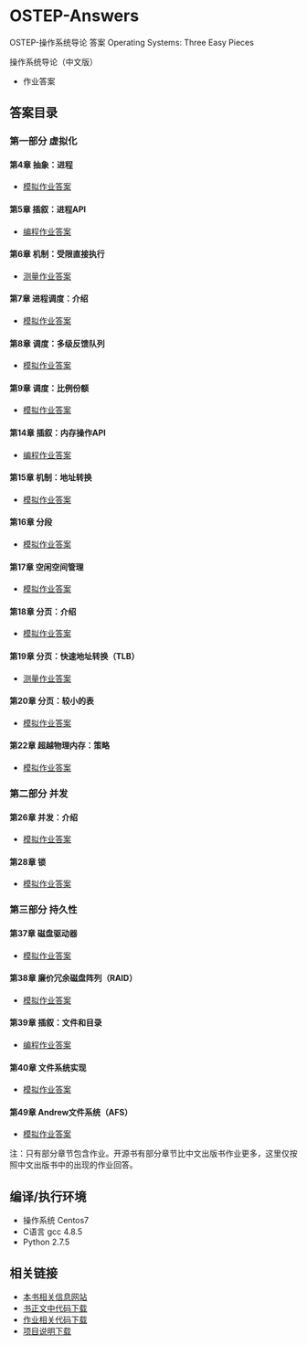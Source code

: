 # OSTEP-Answers
OSTEP-操作系统导论 答案 Operating Systems: Three Easy Pieces

操作系统导论（中文版）
* 作业答案

## 答案目录

### 第一部分 虚拟化
#### 第4章 抽象：进程
* [模拟作业答案](Chapter-4/Chapter-4-Homework-Answers.md)
#### 第5章 插叙：进程API
* [编程作业答案](Chapter-5/Chapter-5-Homework-Answers.md)
#### 第6章 机制：受限直接执行
* [测量作业答案](Chapter-6/Chapter-6-Homework-Answers.md)
#### 第7章 进程调度：介绍
* [模拟作业答案](Chapter-7/Chapter-7-Homework-Answers.md)
#### 第8章 调度：多级反馈队列
* [模拟作业答案](Chapter-8/Chapter-8-Homework-Answers.md)
#### 第9章 调度：比例份额
* [模拟作业答案](Chapter-9/Chapter-9-Homework-Answers.md)
#### 第14章 插叙：内存操作API
* [编程作业答案](Chapter-14/Chapter-14-Homework-Answers.md)
#### 第15章 机制：地址转换
* [模拟作业答案](Chapter-15/Chapter-15-Homework-Answers.md)
#### 第16章 分段
* [模拟作业答案](Chapter-16/Chapter-16-Homework-Answers.md)
#### 第17章 空闲空间管理
* [模拟作业答案](Chapter-17/Chapter-17-Homework-Answers.md)
#### 第18章 分页：介绍
* [模拟作业答案](Chapter-18/Chapter-18-Homework-Answers.md)
#### 第19章 分页：快速地址转换（TLB）
* [测量作业答案](Chapter-19/Chapter-19-Homework-Answers.md)
#### 第20章 分页：较小的表
* [模拟作业答案](Chapter-20/Chapter-20-Homework-Answers.md)
#### 第22章 超越物理内存：策略
* [模拟作业答案](Chapter-22/Chapter-22-Homework-Answers.md)
### 第二部分 并发
#### 第26章 并发：介绍
* [模拟作业答案](Chapter-26/Chapter-26-Homework-Answers.md)
#### 第28章 锁
* [模拟作业答案](Chapter-28/Chapter-28-Homework-Answers.md)
### 第三部分 持久性
#### 第37章 磁盘驱动器
* [模拟作业答案](Chapter-37/Chapter-37-Homework-Answers.md)
#### 第38章 廉价冗余磁盘阵列（RAID）
* [模拟作业答案](Chapter-38/Chapter-38-Homework-Answers.md)
#### 第39章 插叙：文件和目录
* [编程作业答案](Chapter-39/Chapter-39-Homework-Answers.md)
#### 第40章 文件系统实现
* [模拟作业答案](Chapter-40/Chapter-40-Homework-Answers.md)
#### 第49章 Andrew文件系统（AFS）
* [模拟作业答案](Chapter-49/Chapter-49-Homework-Answers.md)


注：只有部分章节包含作业。开源书有部分章节比中文出版书作业更多，这里仅按照中文出版书中的出现的作业回答。

## 编译/执行环境
* 操作系统 Centos7
* C语言 gcc 4.8.5
* Python 2.7.5

## 相关链接
* [本书相关信息网站](http://pages.cs.wisc.edu/~remzi/OSTEP/)  
* [书正文中代码下载](https://github.com/remzi-arpacidusseau/ostep-code)  
* [作业相关代码下载](https://github.com/remzi-arpacidusseau/ostep-homework)  
* [项目说明下载](https://github.com/remzi-arpacidusseau/ostep-projects)  
